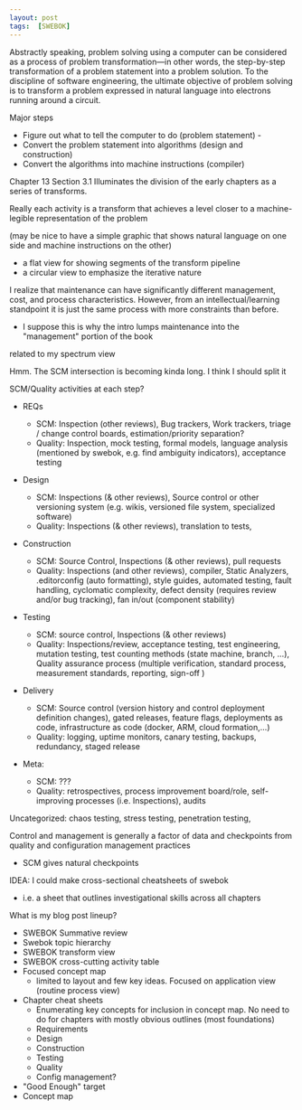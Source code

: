 ```yaml
---
layout: post
tags:  [SWEBOK]
---
```





Abstractly speaking, problem solving using a computer can be considered as a process of problem transformation—in other words, the step-by-step transformation of a problem statement into a problem solution. To the discipline of software engineering, the ultimate objective of problem solving is to transform a problem expressed in natural language into electrons running  around a circuit.

Major steps
- Figure out what to tell the computer to do (problem statement) -
- Convert the problem statement into algorithms (design and construction)
- Convert the algorithms into machine instructions (compiler)

Chapter 13 Section 3.1 Illuminates the division of the early chapters as a series of transforms.

Really each activity is a transform that achieves a level closer to a machine-legible representation of the problem

(may be nice to have a simple graphic that shows natural language on one side and machine instructions on the other)

- a flat view for showing segments of the transform pipeline
- a circular view to emphasize the iterative nature


I realize that maintenance can have significantly different management, cost, and process characteristics. However, from an intellectual/learning standpoint it is just the same process with more constraints than before.
- I suppose this is why the intro lumps maintenance into the "management" portion of the book

related to my spectrum view

Hmm. The SCM intersection is becoming kinda long. I think I should split it

SCM/Quality activities at each step?
- REQs
  - SCM: Inspection (other reviews), Bug trackers, Work trackers, triage / change control boards, estimation/priority separation?
  - Quality: Inspection, mock testing, formal models, language analysis (mentioned by swebok, e.g. find ambiguity indicators), acceptance testing

- Design
  - SCM: Inspections (& other reviews), Source control or other versioning system (e.g. wikis, versioned file system, specialized software)
  - Quality: Inspections (& other reviews), translation to tests, 
- Construction
  - SCM: Source Control, Inspections (& other reviews), pull requests
  - Quality: Inspections (and other reviews), compiler, Static Analyzers, .editorconfig (auto formatting), style guides, automated testing, fault handling, cyclomatic complexity, defect density (requires review and/or bug tracking), fan in/out (component stability)
- Testing
  - SCM: source control, Inspections (& other reviews)
  - Quality: Inspections/review, acceptance testing, test engineering, mutation testing, test counting methods (state machine, branch, ...), Quality assurance process (multiple verification, standard process, measurement standards, reporting, sign-off )
- Delivery
  - SCM: Source control (version history and control deployment definition changes), gated releases, feature flags, deployments as code, infrastructure as code (docker, ARM, cloud formation,...)
  - Quality: logging, uptime monitors, canary testing, backups, redundancy, staged release
- Meta: 
  - SCM: ???
  - Quality: retrospectives, process improvement board/role, self-improving processes (i.e. Inspections), audits 


Uncategorized: chaos testing, stress testing, penetration testing, 

Control and management is generally a factor of data and checkpoints from quality and configuration management practices
- SCM gives natural checkpoints





IDEA: I could make cross-sectional cheatsheets of swebok
- i.e. a sheet that outlines investigational skills across all chapters


What is my blog post lineup?

- SWEBOK Summative review
- Swebok topic hierarchy
- SWEBOK transform view
- SWEBOK cross-cutting activity table
- Focused concept map 
  - limited to layout and few key ideas. Focused on application view (routine process view)
- Chapter cheat sheets
  - Enumerating key concepts for inclusion in concept map. No need to do for chapters with mostly obvious outlines (most foundations)
  - Requirements
  - Design
  - Construction
  - Testing
  - Quality
  - Config management?
- "Good Enough" target
- Concept map
